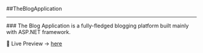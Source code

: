 ##TheBlogApplication
 <hr>
### The Blog Application is a fully-fledged blogging platform built mainly with ASP.NET framework.

 :eyes: Live Preview -> [here](https://theblogapplication.herokuapp.com/)
